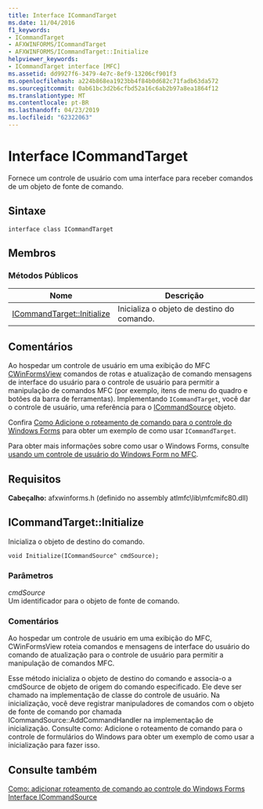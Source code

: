 ```yaml
---
title: Interface ICommandTarget
ms.date: 11/04/2016
f1_keywords:
- ICommandTarget
- AFXWINFORMS/ICommandTarget
- AFXWINFORMS/ICommandTarget::Initialize
helpviewer_keywords:
- ICommandTarget interface [MFC]
ms.assetid: dd9927f6-3479-4e7c-8ef9-13206cf901f3
ms.openlocfilehash: a224b868ea1923bb4f84b0d682c71fadb63da572
ms.sourcegitcommit: 0ab61bc3d2b6cfbd52a16c6ab2b97a8ea1864f12
ms.translationtype: MT
ms.contentlocale: pt-BR
ms.lasthandoff: 04/23/2019
ms.locfileid: "62322063"
---
```

# <a name="icommandtarget-interface"></a>Interface ICommandTarget

Fornece um controle de usuário com uma interface para receber comandos de um objeto de fonte de comando.

## <a name="syntax"></a>Sintaxe

```
interface class ICommandTarget
```

## <a name="members"></a>Membros

### <a name="public-methods"></a>Métodos Públicos

|Nome|Descrição|
|----------|-----------------|
|[ICommandTarget::Initialize](#initialize)|Inicializa o objeto de destino do comando.|

## <a name="remarks"></a>Comentários

Ao hospedar um controle de usuário em uma exibição do MFC [CWinFormsView](../../mfc/reference/cwinformsview-class.md) comandos de rotas e atualização de comando mensagens de interface do usuário para o controle de usuário para permitir a manipulação de comandos MFC (por exemplo, itens de menu do quadro e botões da barra de ferramentas). Implementando `ICommandTarget`, você dar o controle de usuário, uma referência para o [ICommandSource](../../mfc/reference/icommandsource-interface.md) objeto.

Confira [Como Adicione o roteamento de comando para o controle do Windows Forms](../../dotnet/how-to-add-command-routing-to-the-windows-forms-control.md) para obter um exemplo de como usar `ICommandTarget`.

Para obter mais informações sobre como usar o Windows Forms, consulte [usando um controle de usuário do Windows Form no MFC](../../dotnet/using-a-windows-form-user-control-in-mfc.md).

## <a name="requirements"></a>Requisitos

**Cabeçalho:** afxwinforms.h (definido no assembly atlmfc\lib\mfcmifc80.dll)

##  <a name="initialize"></a> ICommandTarget::Initialize

Inicializa o objeto de destino do comando.

```
void Initialize(ICommandSource^ cmdSource);
```

### <a name="parameters"></a>Parâmetros

*cmdSource*<br/>
Um identificador para o objeto de fonte de comando.

### <a name="remarks"></a>Comentários

Ao hospedar um controle de usuário em uma exibição do MFC, CWinFormsView roteia comandos e mensagens de interface do usuário do comando de atualização para o controle de usuário para permitir a manipulação de comandos MFC.

Esse método inicializa o objeto de destino do comando e associa-o a cmdSource de objeto de origem do comando especificado. Ele deve ser chamado na implementação de classe do controle de usuário. Na inicialização, você deve registrar manipuladores de comandos com o objeto de fonte de comando por chamada ICommandSource::AddCommandHandler na implementação de inicialização. Consulte como: Adicione o roteamento de comando para o controle de formulários do Windows para obter um exemplo de como usar a inicialização para fazer isso.

## <a name="see-also"></a>Consulte também

[Como: adicionar roteamento de comando ao controle do Windows Forms](../../dotnet/how-to-add-command-routing-to-the-windows-forms-control.md)<br/>
[Interface ICommandSource](../../mfc/reference/icommandsource-interface.md)
